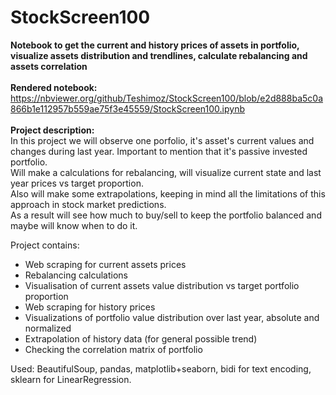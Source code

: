 # StockScreen100
<b>Notebook to get the current and history prices of assets in portfolio, visualize assets distribution and trendlines, calculate rebalancing and assets correlation</b><br><br>
**Rendered notebook:**<br>
https://nbviewer.org/github/Teshimoz/StockScreen100/blob/e2d888ba5c0a866b1e112957b559ae75f3e45559/StockScreen100.ipynb
<br>
<br>
**Project description:**
<br>
In this project we will observe one porfolio, it's asset's current values and changes during last year. Important to mention that it's passive invested portfolio. <br>Will make a calculations for rebalancing, will visualize current state and last year prices vs target proportion. <br>Also will make some extrapolations, keeping in mind all the limitations of this approach in stock market predictions.<br>
As a result will see how much to buy/sell to keep the portfolio balanced and maybe will know when to do it.

Project contains:
* Web scraping for current assets prices
* Rebalancing calculations
* Visualisation of current assets value distribution vs target portfolio proportion
* Web scraping for history prices
* Visualizations of portfolio value distribution over last year, absolute and normalized
* Extrapolation of history data (for general possible trend)
* Checking the correlation matrix of portfolio

Used: BeautifulSoup, pandas, matplotlib+seaborn, bidi for text encoding, sklearn for LinearRegression.
